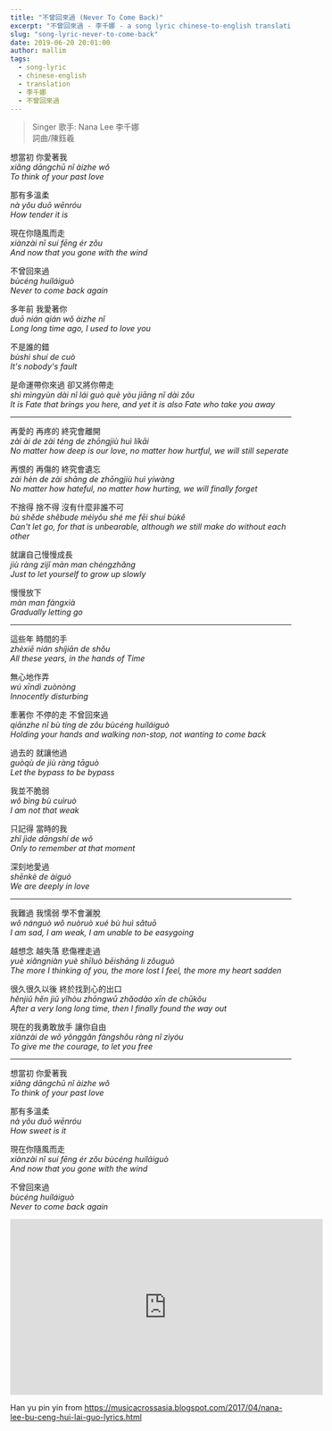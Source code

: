 ```yaml
---
title: "不曾回來過 (Never To Come Back)"
excerpt: "不曾回來過 - 李千娜 - a song lyric chinese-to-english translation"
slug: "song-lyric-never-to-come-back"
date: 2019-06-20 20:01:00
author: mallim
tags:
  - song-lyric
  - chinese-english
  - translation
  - 李千娜
  - 不曾回來過
---
```


> Singer 歌手: Nana Lee 李千娜 <br/> 詞曲/陳鈺羲

想當初 你愛著我 <br/> _xiǎng dāngchū nǐ àizhe wǒ_ <br/> _To think of your past love_

那有多溫柔 <br/> _nà yǒu duō wēnróu_ <br/> _How tender it is_

現在你隨風而走<br/> _xiànzài nǐ suí fēng ér zǒu_ <br/> _And now that you gone with the wind_

不曾回來過 <br/> _bùcéng huíláiguò_ <br/> _Never to come back again_

多年前 我愛著你 <br/> _duō nián qián wǒ àizhe nǐ_ <br/> _Long long time ago, I used to love you_

不是誰的錯 <br/> _bùshì shuí de cuò_ <br/> _It's nobody's fault_

是命運帶你來過 卻又將你帶走 <br/> _shì mìngyùn dài nǐ lái guò què yòu jiāng nǐ dài zǒu_ <br/> _It is Fate that brings you here, and yet it is also Fate who take you away_

<hr/>

再愛的 再疼的 終究會離開 <br/> _zài ài de zài téng de zhōngjiù huì líkāi_ <br/> _No matter how deep is our love, no matter how hurtful, we will still seperate_

再恨的 再傷的 終究會遺忘 <br/> _zài hèn de zài shāng de zhōngjiù huì yíwàng_ <br/> _No matter how hateful, no matter how hurting, we will finally forget_

不捨得 捨不得 沒有什麼非誰不可 <br/> _bù shěde shěbude méiyǒu shé me fēi shuí bùkě_ <br/> _Can't let go, for that is unbearable, although we still make do without each other_

就讓自己慢慢成長 <br/> _jiù ràng zìjǐ màn man chéngzhǎng_ <br/> _Just to let yourself to grow up slowly_

慢慢放下 <br/> _màn man fàngxià_ <br/> _Gradually letting go_

<hr/>

這些年 時間的手 <br/> _zhèxiē nián shíjiān de shǒu_ <br/> _All these years, in the hands of Time_

無心地作弄 <br/> _wú xīndì zuònòng_ <br/> _Innocently disturbing_

牽著你 不停的走 不曾回來過 <br/> _qiānzhe nǐ bù tíng de zǒu bùcéng huíláiguò_ <br/> _Holding your hands and walking non-stop, not wanting to come back_

過去的 就讓他過 <br/> _guòqù de jiù ràng tāguò_ <br/> _Let the bypass to be bypass_

我並不脆弱 <br/> _wǒ bìng bù cuìruò_ <br/> _I am not that weak_

只記得 當時的我 <br/> _zhǐ jìde dāngshí de wǒ_ <br/> _Only to remember at that moment_

深刻地愛過 <br/> _shēnkè de àiguò_ <br/> _We are deeply in love_

<hr/>

我難過 我懦弱 學不會灑脫 <br/> _wǒ nánguò wǒ nuòruò xué bù huì sǎtuō_ <br/> _I am sad, I am weak, I am unable to be easygoing_

越想念 越失落 悲傷裡走過 <br/> _yuè xiǎngniàn yuè shīluò bēishāng li zǒuguò_ <br/> _The more I thinking of you, the more lost I feel, the more my heart sadden_

很久很久以後 終於找到心的出口 <br/> _hěnjiǔ hěn jiǔ yǐhòu zhōngwū zhǎodào xīn de chūkǒu_ <br/> _After a very long long time, then I finally found the way out_

現在的我勇敢放手 讓你自由 <br/> _xiànzài de wǒ yǒnggǎn fàngshǒu ràng nǐ zìyóu_ <br/> _To give me the courage, to let you free_

<hr/>

想當初 你愛著我 <br/> _xiǎng dāngchū nǐ àizhe wǒ_ <br/> _To think of your past love_

那有多溫柔 <br/> _nà yǒu duō wēnróu_ <br/> _How sweet is it_

現在你隨風而走 <br/> _xiànzài nǐ suí fēng ér zǒu bùcéng huíláiguò_ <br/> _And now that you gone with the wind_

不曾回來過 <br/> _bùcéng huíláiguò_ <br/> _Never to come back again_

<iframe width="560" height="315" src="https://www.youtube.com/embed/bpJko9n8KTY" frameborder="0" allow="accelerometer; autoplay; encrypted-media; gyroscope; picture-in-picture" allowfullscreen></iframe>

<br/>

Han yu pin yin from https://musicacrossasia.blogspot.com/2017/04/nana-lee-bu-ceng-hui-lai-guo-lyrics.html

